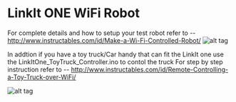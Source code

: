 # LinkIt ONE WiFi Robot
For complete details and how to setup your test robot refer to -- 
http://www.instructables.com/id/Make-a-Wi-Fi-Controlled-Robot/
![alt tag](http://cdn.instructables.com/F4U/VGV2/IH0U42FI/F4UVGV2IH0U42FI.LARGE.jpg)







In addtion if you have a toy truck/Car handy that can fit the LinkIt one use the LinkItOne_ToyTruck_Controller.ino to contol the truck 
For step by step instruction refer to --
http://www.instructables.com/id/Remote-Controlling-a-Toy-Truck-over-WiFi/

![alt tag](http://cdn.instructables.com/FTU/DDTG/IHRZFJGG/FTUDDTGIHRZFJGG.LARGE.jpg)

